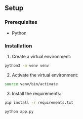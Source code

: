 



## Setup

### Prerequisites
- Python

### Installation

1. Create a virtual environment:
```bash
python3 -m venv venv
```

2. Activate the virtual environment:
```bash
source venv/bin/activate
```

3. Install the requirements:
```bash
pip install -r requirements.txt
```


```bash
python app.py
```



